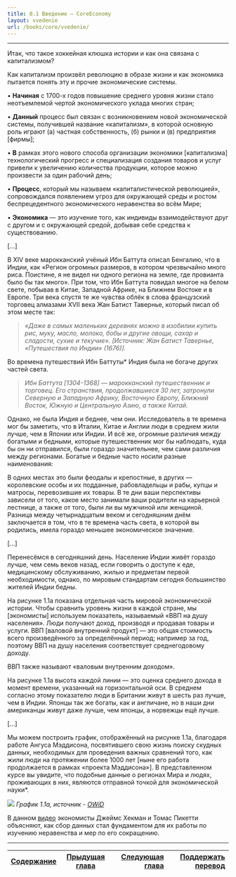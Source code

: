 ```yaml
---
title: 0.1 Введение — CoreEconomy
layout: vvedenie
url: /books/core/vvedenie/
---
```


--------------

Итак, что такое хоккейная клюшка истории и как она связана с капитализмом?

Как капитализм произвёл революцию в образе жизни и как экономика пытается понять эту и прочие экономические системы.

• **Начиная** с 1700-х годов повышение среднего уровня жизни стало неотъемлемой чертой экономического уклада многих стран;

• **Данный** процесс был связан с возникновением новой экономической системы, получившей название «капитализм», в которой основную роль играют (а) частная собственность, (б) рынки и (в) предприятия [фирмы];

• **В** рамках этого нового способа организации экономики [капитализма] технологический прогресс и специализация создания товаров и услуг привели к увеличению количества продукции, которое можно произвести за один рабочий день;

• **Процесс**, который мы называем «капиталистической революцией», сопровождался появлением угроз для окружающей среды и ростом беспрецедентного экономического неравенства во всём Мире;

• **Экономика** — это изучение того, как индивиды взаимодействуют друг с другом и с окружающей средой, добывая себе средства к существованию.

[...]

В XIV веке марокканский учёный Ибн Баттута описал Бенгалию, что в Индии, как «Регион огромных размеров, в котором чрезвычайно много риса. Поистине, я не видел ни одного региона на земле, где провианта было бы так много». При том, что Ибн Баттута повидал многое на белом свете, побывав в Китае, Западной Африке, на Ближнем Востоке и в Европе. Три века спустя те же чувства облёк в слова французский торговец алмазами XVII века Жан Батист Тавернье, который писал об этом месте так:

> *«Даже в самых маленьких деревнях можно в изобилии купить рис, муку, масло, молоко, бобы и другие овощи, сахар и сладости, сухие и текучие».*
> *[Источник: Жан Батист Тавернье, «Путешествия по Индии» (1676)].*

Во времена путешествий Ибн Баттуты* Индия была не богаче других частей света.


> *Ибн Баттута [1304-1368] — марокканский путешественник и торговец. Его странствия, продолжавшиеся 30 лет, затронули Северную и Западную Африку, Восточную Европу, Ближний Восток, Южную и Центральную Азию, а также Китай.*


Однако, не была Индия и беднее, чем они. Исследователь в те времена мог бы заметить, что в Италии, Китае и Англии люди в среднем жили лучше, чем в Японии или Индии. И всё же, огромные различия между богатыми и бедными, которые путешественник мог бы наблюдать, куда бы он ни отправился, были гораздо значительнее, чем сами различия между регионами. Богатые и бедные часто носили разные наименования:

В одних местах это были феодалы и крепостные, в других — королевские особы и их подданные, рабовладельцы и рабы, купцы и матросы, перевозившие их товары. В те дни ваши перспективы зависели от того, какое место занимали ваши родители на карьерной лестнице, а также от того, были ли вы мужчиной или женщиной. Разница между четырнадцатым веком и сегодняшним днём заключается в том, что в те времена часть света, в которой вы родились, имела гораздо меньшее экономическое значение. 

[...]

Перенесёмся в сегодняшний день. Население Индии живёт гораздо лучше, чем семь веков назад, если говорить о доступе к еде, медицинскому обслуживанию, жилью и предметам первой необходимости, однако, по мировым стандартам сегодня большинство жителей Индии бедны.

На рисунке 1.1a показана отдельная часть мировой экономической истории. Чтобы сравнить уровень жизни в каждой стране, мы [экономисты] используем показатель, называемый «ВВП на душу населения». Люди получают доход, производя и продавая товары и услуги. ВВП [валовой внутренний продукт] — это общая стоимость всего произведённого за определённый период; например за год, поэтому ВВП на душу населения соответствует среднегодовому доходу.

ВВП также называют «валовым внутренним доходом».

На рисунке 1.1a высота каждой линии — это оценка среднего дохода в момент времени, указанный на горизонтальной оси. В среднем согласно этому показателю люди в Британии живут в шесть раз лучше, чем в Индии. Японцы так же богаты, как и англичане, но в наши дни американцы живут даже лучше, чем японцы, а норвежцы ещё лучше. 

[...]

Мы можем построить график, отображённый на рисунке 1.1a, благодаря работе Ангуса Мэддисона, посвятившего свою жизнь поиску скудных данных, необходимых для проведения важных сравнений того, как жили люди на протяжении более 1000 лет [ныне его работа продолжается в рамках «проекта Мэддисона»]. В представленном курсе вы увидите, что подобные данные о регионах Мира и людях, проживающих в них, являются отправной точкой для экономической науки*.

![](/img/books/micro-core/pic1-1.png "")
*График 1.1a, источник - [OWiD](https://ourworldindata.org/grapher/historys-hockey-stick-worldwide-historical-gross-domestic-product-percapita-1990)*

В данном [видео](https://www.youtube.com/watch?v=KMHaT_WUF54&t=1s) экономисты Джеймс Хекман и Томас Пикетти объясняют, как сбор данных стал фундаментом для их работы по изучению неравенства и мер по его сокращению.


-----

|[Cодержание](/books/core/avtor-perevoda/#h3содержаниеh3)|[Прыдущая глава](/books/core/avtor-perevoda/) |[Следующая глава](/1-ekonomika-1-1-neravenstvo-dohodov/)|  [Поддержать перевод](/books/core/avtor-perevoda/#h3поддержать-перевод-звонкой-монетойh3/)    |
|-------------------------------|:-----------------------------------:|------------------------------------------:|--------------------------------------:|